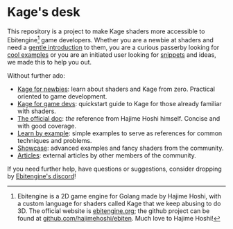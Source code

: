 # Kage's desk

This repository is a project to make Kage shaders more accessible to Ebitengine[^1] game developers. Whether you are a newbie at shaders and need a [gentle introduction](https://github.com/tinne26/kage-desk/blob/main/docs/tutorials/intro/00_introduction.md) to them, you are a curious passerby looking for [cool examples](https://github.com/tinne26/kage-desk/blob/main/docs/cool_examples.md) or you are an initiated user looking for [snippets](https://github.com/tinne26/kage-desk/blob/main/docs/snippets/access_textures.md) and ideas, we made this to help you out.

Without further ado:
- [Kage for newbies](https://github.com/tinne26/kage-desk/blob/main/docs/tutorials/intro/00_introduction.md): learn about shaders and Kage from zero. Practical oriented to game development.
- [Kage for game devs](https://github.com/tinne26/kage-desk/blob/main/docs/tutorials/kage_for_devs.md): quickstart guide to Kage for those already familiar with shaders.
- [The official doc](https://ebitengine.org/en/documents/shader.html): *the* reference from Hajime Hoshi himself. Concise and with good coverage.
- [Learn by example](https://github.com/tinne26/kage-desk/blob/main/docs/tutorials/learn_by_example.md): simple examples to serve as references for common techniques and problems.
- [Showcase](https://github.com/tinne26/kage-desk/blob/main/docs/showcase.md): advanced examples and fancy shaders from the community.
- [Articles](https://github.com/tinne26/kage-desk/blob/main/docs/articles.md): external articles by other members of the community.

If you need further help, have questions or suggestions, consider dropping by [Ebitengine's discord](https://discord.gg/3tVdM5H8cC)!

[^1]: Ebitengine is a 2D game engine for Golang made by Hajime Hoshi, with a custom language for shaders called Kage that we keep abusing to do 3D. The official website is [ebitengine.org](https://ebitengine.org); the github project can be found at [github.com/hajimehoshi/ebiten](https://github.com/hajimehoshi/ebiten). Much love to Hajime Hoshi!
